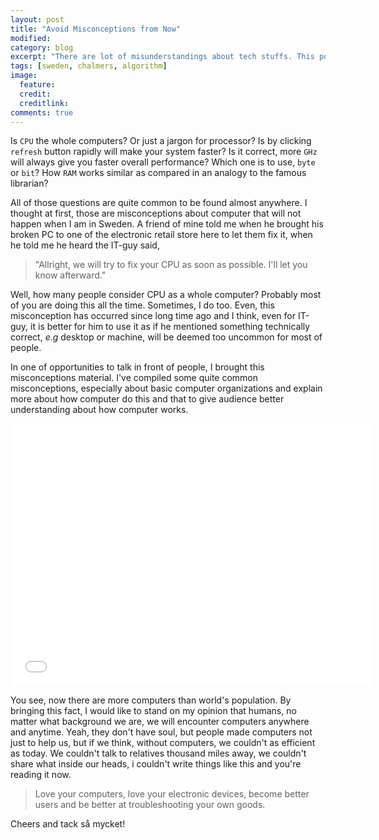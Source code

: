 ```yaml
---
layout: post
title: "Avoid Misconceptions from Now"
modified:
category: blog
excerpt: "There are lot of misunderstandings about tech stuffs. This post highlight my presentation on how to avoid misconceptions on basic computer organization"
tags: [sweden, chalmers, algorithm]
image:
  feature: 
  credit: 
  creditlink: 
comments: true
---
```


Is `CPU` the whole computers? Or just a jargon for processor? 
Is by clicking `refresh` button rapidly will make your system faster? 
Is it correct, more `GHz` will always give you faster overall performance?
Which one is to use, `byte` or `bit`?
How `RAM` works similar as compared in an analogy to the famous librarian?

All of those questions are quite common to be found almost anywhere. I thought at first, those are misconceptions about computer that will not happen when I am in Sweden. A friend of mine told me when he brought his broken PC to one of the electronic retail store here to let them fix it, when he told me he heard the IT-guy said,

> "Allright, we will try to fix your CPU as soon as possible. I'll let you know afterward."

Well, how many people consider CPU as a whole computer? Probably most of you are doing this all the time. Sometimes, I do too. Even, this misconception has occurred since long time ago and I think, even for IT-guy, it is better for him to use it as if he mentioned something technically correct, *e.g* desktop or machine, will be deemed too uncommon for most of people.

In one of opportunities to talk in front of people, I brought this misconceptions material. I've compiled some quite common misconceptions, especially about basic computer organizations and explain more about how computer do this and that to give audience better understanding about how computer works.

<iframe src="//slides.com/yanuartriadityanugraha/adoption-of-hybrid-electric-cars/embed" width="576" height="420" scrolling="no" frameborder="0" webkitallowfullscreen mozallowfullscreen allowfullscreen></iframe>

<br>

You see, now there are more computers than world's population. By bringing this fact, I would like to stand on my opinion that humans, no matter what background we are, we will encounter computers anywhere and anytime. Yeah, they don't have soul, but people made computers not just to help us, but if we think, without computers, we couldn't as efficient as today. We couldn't talk to relatives thousand miles away, we couldn't share what inside our heads, i couldn't write things like this and you're reading it now.

> Love your computers, love your electronic devices, become better users and be better at troubleshooting your own goods.

Cheers and tack så mycket!
